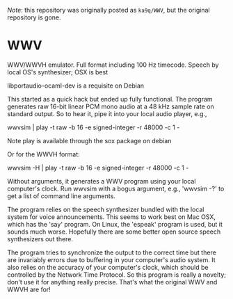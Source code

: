 *Note*: this repository was originally posted as `ka9q/WWV`, but the original repository is gone.

# WWV

WWV/WWVH emulator. Full format including 100 Hz timecode. Speech by local OS's synthesizer; OSX is best

libportaudio-ocaml-dev is a requisite on Debian

This started as a quick hack but ended up fully functional. The program generates raw 16-bit linear PCM mono audio at a
48 kHz sample rate on standard output. So to hear it, pipe it into your local audio player, e.g.,

wwvsim | play -t raw -b 16 -e signed-integer -r 48000 -c 1 -

Note play is available through the sox package on debian

Or for the WWVH format:

wwvsim -H | play -t raw -b 16 -e signed-integer -r 48000 -c 1 -

Without arguments, it generates a WWV program using your local computer's clock. Run wwvsim with a bogus argument,
e.g., 'wwvsim -?' to get a list of command line arguments.

The program relies on the speech synthesizer bundled with the local system for voice announcements. This seems to
work best on Mac OSX, which has the 'say' program. On Linux, the 'espeak' program is used, but it sounds much worse.
Hopefully there are some better open source speech synthesizers out there.

The program tries to synchronize the output to the correct time but there are invariably errors due to buffering in
your computer's audio system. It also relies on the accuracy of your computer's clock, which should be controlled
by the Network Time Protocol. So this program is really a novelty; don't use it for anything really precise. That's
what the original WWV and WWVH are for!

